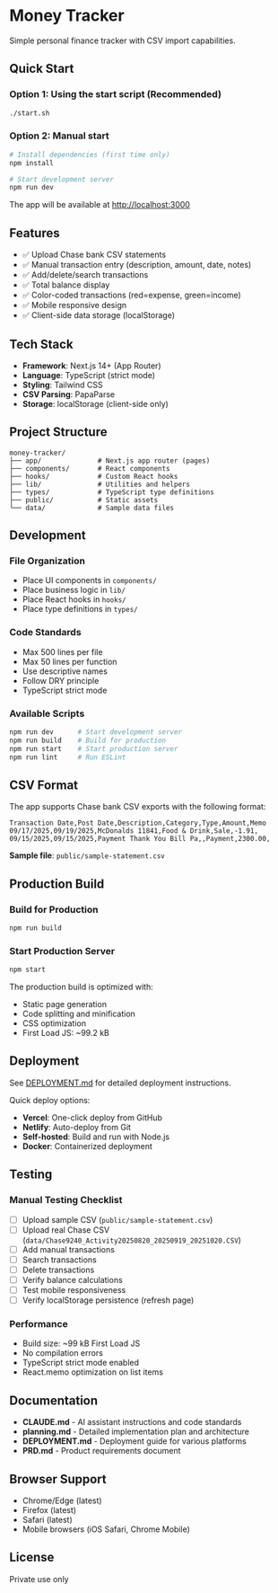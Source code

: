 # Money Tracker

Simple personal finance tracker with CSV import capabilities.

## Quick Start

### Option 1: Using the start script (Recommended)
```bash
./start.sh
```

### Option 2: Manual start
```bash
# Install dependencies (first time only)
npm install

# Start development server
npm run dev
```

The app will be available at [http://localhost:3000](http://localhost:3000)

## Features

- ✅ Upload Chase bank CSV statements
- ✅ Manual transaction entry (description, amount, date, notes)
- ✅ Add/delete/search transactions
- ✅ Total balance display
- ✅ Color-coded transactions (red=expense, green=income)
- ✅ Mobile responsive design
- ✅ Client-side data storage (localStorage)

## Tech Stack

- **Framework**: Next.js 14+ (App Router)
- **Language**: TypeScript (strict mode)
- **Styling**: Tailwind CSS
- **CSV Parsing**: PapaParse
- **Storage**: localStorage (client-side only)

## Project Structure

```
money-tracker/
├── app/              # Next.js app router (pages)
├── components/       # React components
├── hooks/            # Custom React hooks
├── lib/              # Utilities and helpers
├── types/            # TypeScript type definitions
├── public/           # Static assets
└── data/             # Sample data files
```

## Development

### File Organization
- Place UI components in `components/`
- Place business logic in `lib/`
- Place React hooks in `hooks/`
- Place type definitions in `types/`

### Code Standards
- Max 500 lines per file
- Max 50 lines per function
- Use descriptive names
- Follow DRY principle
- TypeScript strict mode

### Available Scripts
```bash
npm run dev      # Start development server
npm run build    # Build for production
npm run start    # Start production server
npm run lint     # Run ESLint
```

## CSV Format

The app supports Chase bank CSV exports with the following format:

```csv
Transaction Date,Post Date,Description,Category,Type,Amount,Memo
09/17/2025,09/19/2025,McDonalds 11841,Food & Drink,Sale,-1.91,
09/15/2025,09/15/2025,Payment Thank You Bill Pa,,Payment,2300.00,
```

**Sample file**: `public/sample-statement.csv`

## Production Build

### Build for Production
```bash
npm run build
```

### Start Production Server
```bash
npm start
```

The production build is optimized with:
- Static page generation
- Code splitting and minification
- CSS optimization
- First Load JS: ~99.2 kB

## Deployment

See [DEPLOYMENT.md](DEPLOYMENT.md) for detailed deployment instructions.

Quick deploy options:
- **Vercel**: One-click deploy from GitHub
- **Netlify**: Auto-deploy from Git
- **Self-hosted**: Build and run with Node.js
- **Docker**: Containerized deployment

## Testing

### Manual Testing Checklist
- [ ] Upload sample CSV (`public/sample-statement.csv`)
- [ ] Upload real Chase CSV (`data/Chase9240_Activity20250820_20250919_20251020.CSV`)
- [ ] Add manual transactions
- [ ] Search transactions
- [ ] Delete transactions
- [ ] Verify balance calculations
- [ ] Test mobile responsiveness
- [ ] Verify localStorage persistence (refresh page)

### Performance
- Build size: ~99 kB First Load JS
- No compilation errors
- TypeScript strict mode enabled
- React.memo optimization on list items

## Documentation

- **CLAUDE.md** - AI assistant instructions and code standards
- **planning.md** - Detailed implementation plan and architecture
- **DEPLOYMENT.md** - Deployment guide for various platforms
- **PRD.md** - Product requirements document

## Browser Support

- Chrome/Edge (latest)
- Firefox (latest)
- Safari (latest)
- Mobile browsers (iOS Safari, Chrome Mobile)

## License

Private use only
